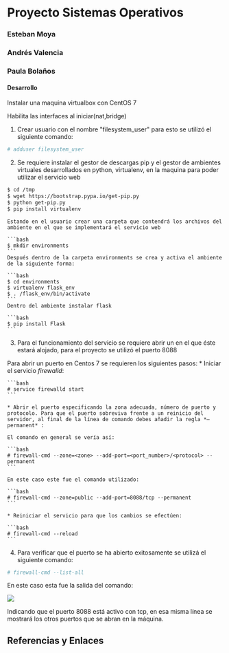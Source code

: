 # Proyecto Sistemas Operativos
### Esteban Moya
### Andrés Valencia
### Paula Bolaños


#### Desarrollo
Instalar una maquina virtualbox con CentOS 7

Habilita las interfaces al iniciar(nat,bridge)

1. Crear usuario con el nombre "filesystem_user" para esto se utilizó el siguiente comando:

  ```bash
  # adduser filesystem_user
  ```

2. Se requiere instalar el gestor de descargas pip y el gestor de ambientes virtuales desarrollados en python, virtualenv, en la maquina para poder utilizar el servicio web

  ```bash
  $ cd /tmp
  $ wget https://bootstrap.pypa.io/get-pip.py
  $ python get-pip.py
  $ pip install virtualenv
  ```

    Estando en el usuario crear una carpeta que contendrá los archivos del ambiente en el que se implementará el servicio web

    ```bash
    $ mkdir environments
    ```
    Después dentro de la carpeta environments se crea y activa el ambiente de la siguiente forma:

    ```bash
    $ cd environments
    $ virtualenv flask_env
    $ . /flask_env/bin/activate
    ```
    Dentro del ambiente instalar flask

    ```bash
    $ pip install Flask
    ```

3. Para el funcionamiento del servicio se requiere abrir un en el que éste estará alojado, para el proyecto se utilizó el puerto 8088

  Para abrir un puerto en Centos 7 se requieren los siguientes pasos:
    * Iniciar el servicio *firewalld*:

    ```bash
    # service firewalld start
    ```

    * Abrir el puerto especificando la zona adecuada, número de puerto y protocolo. Para que el puerto sobreviva frente a un reinicio del servidor, al final de la línea de comando debes añadir la regla *–permanent* :

    El comando en general se vería así:

    ```bash  
    # firewall-cmd --zone=<zone> --add-port=<port_number>/<protocol> --permanent
    ```

    En este caso este fue el comando utilizado:

    ```bash
    # firewall-cmd --zone=public --add-port=8088/tcp --permanent
    ```

    * Reiniciar el servicio para que los cambios se efectúen:

    ```bash
    # firewall-cmd --reload
    ```
4. Para verificar que el puerto se ha abierto exitosamente se utilizá el siguiente comando:

  ```bash
  # firewall-cmd --list-all
  ```
  
  En este caso esta fue la salida del comando:

  ![][1]

  Indicando que el puerto 8088 está activo con tcp, en esa misma línea se mostrará los otros puertos que se abran en la máquina.




## Referencias y Enlaces

[1]: images/list.PNG
